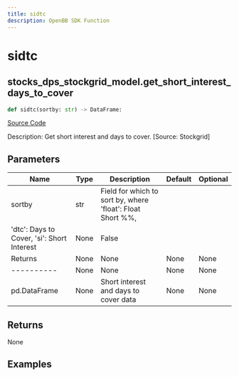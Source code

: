 ```yaml
---
title: sidtc
description: OpenBB SDK Function
---
```

# sidtc

## stocks_dps_stockgrid_model.get_short_interest_days_to_cover

```python
def sidtc(sortby: str) -> DataFrame:
```
[Source Code](https://github.com/OpenBB-finance/OpenBBTerminal/tree/main/openbb_terminal/stocks/dark_pool_shorts/stockgrid_model.py#L77)

Description: Get short interest and days to cover. [Source: Stockgrid]

## Parameters

| Name | Type | Description | Default | Optional |
| ---- | ---- | ----------- | ------- | -------- |
| sortby | str | Field for which to sort by, where 'float': Float Short %%,
'dtc': Days to Cover, 'si': Short Interest | None | False |
| Returns | None | None | None | None |
| ---------- | None | None | None | None |
| pd.DataFrame | None | Short interest and days to cover data | None | None |

## Returns

None

## Examples

